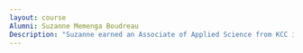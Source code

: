 ```yaml
---
layout: course
Alumni: Suzanne Memenga Boudreau
Description: "Suzanne earned an Associate of Applied Science from KCC in 1984. She has worked for the YMCA as a membership specialist for more than 25 years. She is an active volunteer in her church, Maternity BVM of Bourbonnais."
---
```

